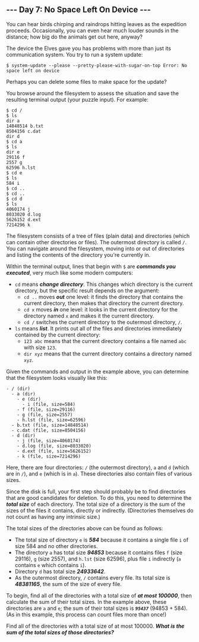 ## --- Day 7: No Space Left On Device ---

You can hear birds chirping and raindrops hitting leaves as the expedition proceeds. Occasionally, you can even hear much louder sounds in the distance; how big do the animals get out here, anyway?

The device the Elves gave you has problems with more than just its communication system. You try to run a system update:

<pre>
<code>$ system-update --please --pretty-please-with-sugar-on-top <span title="E099 PROGRAMMER IS OVERLY POLITE">Error</span>: No space left on device</code>
</pre>

Perhaps you can delete some files to make space for the update?

You browse around the filesystem to assess the situation and save the resulting terminal output (your puzzle input). For example:

<pre>
<code>$ cd /
$ ls
dir a
14848514 b.txt
8504156 c.dat
dir d
$ cd a
$ ls
dir e
29116 f
2557 g
62596 h.lst
$ cd e
$ ls
584 i
$ cd ..
$ cd ..
$ cd d
$ ls
4060174 j
8033020 d.log
5626152 d.ext
7214296 k </code>
</pre>

The filesystem consists of a tree of files (plain data) and directories (which can contain other directories or files). The outermost directory is called <code>/</code>. You can navigate around the filesystem, moving into or out of directories and listing the contents of the directory you're currently in.

Within the terminal output, lines that begin with <code>$</code> are <em><strong>commands you executed</strong></em>, very much like some modern computers:

<ul>
    <li>
        <code>cd</code> means <em><strong>change directory</strong></em>. This changes which directory is the current directory, but the specific result depends on the argument:
        <ul>
            <li>
                <code>cd ..</code> moves <em><strong>out</strong></em> one level: it finds the directory that contains the current directory, then makes that directory the current directory.
            </li>
            <li>
                <code>cd x</code> moves <em><strong>in</strong></em> one level: it looks in the current directory for the directory named <code>x</code> and makes it the current directory.
            </li>
            <li>
                <code>cd /</code> switches the current directory to the outermost directory, <code>/</code>.
            </li>
        </ul>
    </li>
    <li>
        <code>ls</code> means <em><strong>list</strong></em>. It prints out all of the files and directories immediately contained by the current directory:
        <ul>
            <li>
                <code>123 abc</code> means that the current directory contains a file named <code>abc</code> with size <code>123</code>.
            </li>
            <li>
                <code>dir xyz</code> means that the current directory contains a directory named <code>xyz</code>.
            </li>
        </ul>
    </li>
</ul>

Given the commands and output in the example above, you can determine that the filesystem looks visually like this:

<pre>
<code>- / (dir)
  - a (dir)
    - e (dir)
      - i (file, size=584)
    - f (file, size=29116)
    - g (file, size=2557)
    - h.lst (file, size=62596)
  - b.txt (file, size=14848514)
  - c.dat (file, size=8504156)
  - d (dir)
    - j (file, size=4060174)
    - d.log (file, size=8033020)
    - d.ext (file, size=5626152)
    - k (file, size=7214296)</code>
</pre>

Here, there are four directories: <code>/</code> (the outermost directory), <code>a</code> and <code>d</code> (which are in <code>/</code>), and <code>e</code> (which is in <code>a</code>). These directories also contain files of various sizes.

Since the disk is full, your first step should probably be to find directories that are good candidates for deletion. To do this, you need to determine the <em><strong>total size</strong></em> of each directory. The total size of a directory is the sum of the sizes of the files it contains, directly or indirectly. (Directories themselves do not count as having any intrinsic size.)

The total sizes of the directories above can be found as follows:

<ul>
    <li>
        The total size of directory <code>e</code> is <em><strong>584</strong></em> because it contains a single file <code>i</code> of size 584 and no other directories.
    </li>
    <li>
        The directory <code>a</code> has total size <em><strong>94853</strong></em> because it contains files <code>f</code> (size 29116), <code>g</code> (size 2557), and <code>h.lst</code> (size 62596), plus file <code>i</code> indirectly (<code>a</code> contains <code>e</code> which contains <code>i</code>).
    </li>
    <li>
        Directory <code>d</code> has total size <em><strong>24933642</strong></em>.
    </li>
    <li>
        As the outermost directory, <code>/</code> contains every file. Its total size is <em><strong>48381165</strong></em>, the sum of the size of every file.
    </li>
</ul>

To begin, find all of the directories with a total size of <em><strong>at most 100000</strong></em>, then calculate the sum of their total sizes. In the example above, these directories are <code>a</code> and <code>e</code>; the sum of their total sizes is <code><em><strong>95437</strong></em></code> (94853 + 584). (As in this example, this process can count files more than once!)

Find all of the directories with a total size of at most 100000. <em><strong>What is the sum of the total sizes of those directories?</strong></em>